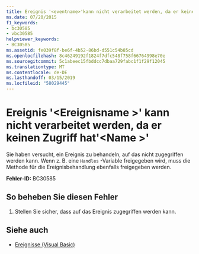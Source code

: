 ```yaml
---
title: Ereignis '<eventname>'kann nicht verarbeitet werden, da er keinen Zugriff hat'<name>'
ms.date: 07/20/2015
f1_keywords:
- bc30585
- vbc30585
helpviewer_keywords:
- BC30585
ms.assetid: fe039f8f-be6f-4b52-86bd-d551c54b85cd
ms.openlocfilehash: 8c46249192f1824f7dfc548f758f66764998e70e
ms.sourcegitcommit: 5c1abeec15fbddcc7dbaa729fabc1f1f29f12045
ms.translationtype: MT
ms.contentlocale: de-DE
ms.lasthandoff: 03/15/2019
ms.locfileid: "58029445"
---
```

# <a name="event-eventname-cannot-be-handled-because-it-is-not-accessible-from-name"></a>Ereignis '\<Ereignisname >' kann nicht verarbeitet werden, da er keinen Zugriff hat'\<Name >'
Sie haben versucht, ein Ereignis zu behandeln, auf das nicht zugegriffen werden kann. Wenn z. B. eine `Handles` -Variable freigegeben wird, muss die Methode für die Ereignisbehandlung ebenfalls freigegeben werden.  
  
 **Fehler-ID:** BC30585  
  
## <a name="to-correct-this-error"></a>So beheben Sie diesen Fehler  
  
1.  Stellen Sie sicher, dass auf das Ereignis zugegriffen werden kann.  
  
## <a name="see-also"></a>Siehe auch

- [Ereignisse (Visual Basic)](~/docs/visual-basic/programming-guide/language-features/events/index.md)
